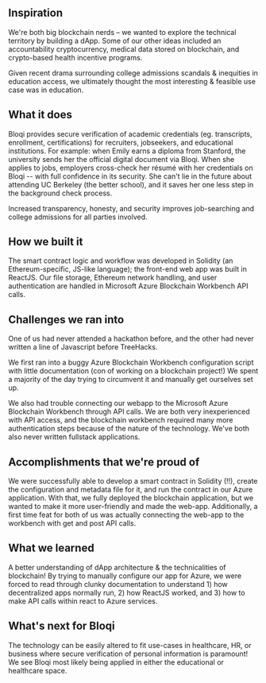 ## Inspiration
We're both big blockchain nerds – we wanted to explore the technical territory by building a dApp. Some of our other ideas included an accountability cryptocurrency, medical data stored on blockchain, and crypto-based health incentive programs.

Given recent drama surrounding college admissions scandals & inequities in education access, we ultimately thought the most interesting & feasible use case was in education.

## What it does
Bloqi provides secure verification of academic credentials (eg. transcripts, enrollment, certifications) for recruiters, jobseekers, and educational institutions.
For example: when Emily earns a diploma from Stanford, the university sends her the official digital document via Bloqi. When she applies to jobs, employers cross-check her résumé with her credentials on Bloqi -- with full confidence in its security. She can't lie in the future about attending UC Berkeley (the better school), and it saves her one less step in the background check process.

Increased transparency, honesty, and security improves job-searching and college admissions for all parties involved.

## How we built it
The smart contract logic and workflow was developed in Solidity (an Ethereum-specific, JS-like language); the front-end web app was built in ReactJS. Our file storage, Ethereum network handling, and user authentication are handled in Microsoft Azure Blockchain Workbench API calls.

## Challenges we ran into
One of us had never attended a hackathon before, and the other had never written a line of Javascript before TreeHacks. 

We first ran into a buggy Azure Blockchain Workbench configuration script with little documentation (con of working on a blockchain project!) We spent a majority of the day trying to circumvent it and manually get ourselves set up.

We also had trouble connecting our webapp to the Microsoft Azure Blockchain Workbench through API calls. We are both very inexperienced with API access, and the blockchain workbench required many more authentication steps because of the nature of the technology. We've both also never written fullstack applications.

## Accomplishments that we're proud of
We were successfully able to develop a smart contract in Solidity (!!), create the configuration and metadata file for it, and run the contract in our Azure application. With that, we fully deployed the blockchain application, but we wanted to make it more user-friendly and made the web-app. Additionally, a first time feat for both of us was actually connecting the web-app to the workbench with get and post API calls.

## What we learned
A better understanding of dApp architecture & the technicalities of blockchain! By trying to manually configure our app for Azure, we were forced to read through clunky documentation to understand 1) how decentralized apps normally run, 2) how ReactJS worked, and 3) how to make API calls within react to Azure services.

## What's next for Bloqi
The technology can be easily altered to fit use-cases in healthcare, HR, or business where secure verification of personal information is paramount! We see Bloqi most likely being applied in either the educational or healthcare space.
